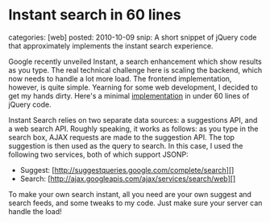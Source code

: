 Instant search in 60 lines
==========================
categories: [web]
posted: 2010-10-09
snip: A short snippet of jQuery code that approximately implements the instant search
  experience.



Google recently unveiled Instant, a search enhancement which show
results as you type. The real technical challenge here is scaling the
backend, which now needs to handle a lot more load. The frontend
implementation, however, is quite simple. Yearning for some web
development, I decided to get my hands dirty. Here's a minimal
[implementation][] in under 60 lines of jQuery code.

Instant Search relies on two separate data sources: a suggestions API,
and a web search API. Roughly speaking, it works as follows: as you type
in the search box, AJAX requests are made to the suggestion API. The top
suggestion is then used as the query to search. In this case, I used the
following two services, both of which support JSONP:

-   Suggest: [http://suggestqueries.google.com/complete/search][]
-   Search: [http://ajax.googleapis.com/ajax/services/search/web][]

To make your own search instant, all you need are your own suggest and
search feeds, and some tweaks to my code. Just make sure your server can
handle the load!

  [implementation]: instant-search.html
  [http://suggestqueries.google.com/complete/search]: http://suggestqueries.google.com/complete/search
  [http://ajax.googleapis.com/ajax/services/search/web]: http://ajax.googleapis.com/ajax/services/search/web

